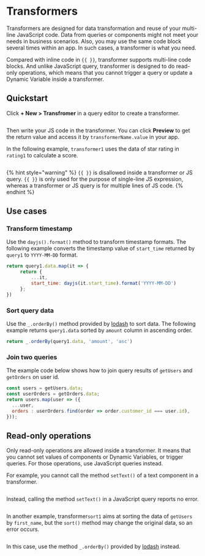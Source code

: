# Transformers

Transformers are designed for data transformation and reuse of your multi-line JavaScript code. Data from queries or components might not meet your needs in business scenarios. Also, you may use the same code block several times within an app. In such cases, a transformer is what you need.

Compared with inline code in `{{ }}`, transformer supports multi-line code blocks. And unlike JavaScript query, transformer is designed to do read-only operations, which means that you cannot trigger a query or update a Dynamic Variable inside a transformer.

## Quickstart

Click **+ New > Transfromer** in a query editor to create a transformer.

<figure><img src="../../.gitbook/assets/transformers-1.png" alt=""><figcaption></figcaption></figure>

Then write your JS code in the transformer. You can click **Preview** to get the return value and access it by `transformerName.value` in your app.

In the following example, `transformer1` uses the data of star rating in `rating1` to calculate a score.

<figure><img src="../../.gitbook/assets/transformers-2.png" alt=""><figcaption></figcaption></figure>

{% hint style="warning" %}
`{{ }}` is disallowed inside a transformer or JS query. `{{ }}` is only used for the purpose of single-line JS expression, whereas a transformer or JS query is for multiple lines of JS code.
{% endhint %}

## Use cases

### Transform timestamp

Use the `dayjs().format()` method to transform timestamp formats. The following example converts the timestamp value of `start_time` returned by `query1` to `YYYY-MM-DD` format.

```javascript
return query1.data.map(it => {
     return {
         ...it,
         start_time: dayjs(it.start_time).format('YYYY-MM-DD')
     };
})
```

### Sort query data

Use the `_.orderBy()` method provided by [lodash](https://lodash.com/) to sort data. The following example returns `query1.data` sorted by `amount` column in ascending order.

```javascript
return _.orderBy(query1.data, 'amount', 'asc')
```

### Join two queries

The example code below shows how to join query results of `getUsers` and `getOrders` on user id.

```javascript
const users = getUsers.data;
const userOrders = getOrders.data;
return users.map(user => ({
  ...user,
  orders : userOrders.find(order => order.customer_id === user.id),
}));
```

## Read-only operations

Only read-only operations are allowed inside a transformer. It means that you cannot set values of components or Dynamic Variables, or trigger queries. For those operations, use JavaScript queries instead.

For example, you cannot call the method `setText()` of a text component in a transformer.

<figure><img src="../../.gitbook/assets/transformers-3.png" alt=""><figcaption></figcaption></figure>

Instead, calling the method `setText()` in a JavaScript query reports no error.

<figure><img src="../../.gitbook/assets/transformers-4.png" alt=""><figcaption></figcaption></figure>

In another example, transformer`sort1` aims at sorting the data of `getUsers` by `first_name`, but the `sort()` method may change the original data, so an error occurs.

<figure><img src="../../.gitbook/assets/transformers-5.png" alt=""><figcaption></figcaption></figure>

In this case, use the method `_.orderBy()` provided by [lodash](https://lodash.com/) instead.

<figure><img src="../../.gitbook/assets/transformers-6.png" alt=""><figcaption></figcaption></figure>
